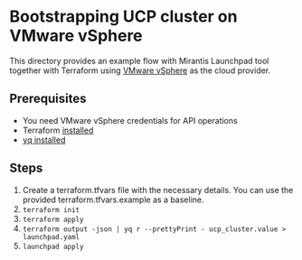 # Bootstrapping UCP cluster on VMware vSphere

This directory provides an example flow with Mirantis Launchpad tool together with Terraform using [VMware vSphere](https://registry.terraform.io/providers/hashicorp/vsphere/latest/docs) as the cloud provider.


## Prerequisites

* You need VMware vSphere credentials for API operations
* Terraform [installed](https://learn.hashicorp.com/terraform/getting-started/install)
* [yq installed](https://github.com/mikefarah/yq#install)

## Steps

1. Create a terraform.tfvars file with the necessary details. You can use the provided terraform.tfvars.example as a baseline.
2. `terraform init`
3. `terraform apply`
4. `terraform output -json | yq r --prettyPrint - ucp_cluster.value > launchpad.yaml `
5. `launchpad apply`
